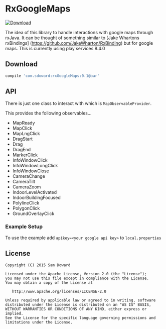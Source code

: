 # RxGoogleMaps

[ ![Download](https://api.bintray.com/packages/sddoward/RxGoogleMaps/RxGoogleMaps/images/download.svg) ](https://bintray.com/sddoward/RxGoogleMaps/RxGoogleMaps/_latestVersion)

The idea of this library to handle interactions with google maps through rxJava. It can be thought of something similar to [Jake Whartons rxBindings] (https://github.com/JakeWharton/RxBinding) but for google maps. This is currently using play services 8.4.0

## Download

```groovy
compile 'com.sdoward:rxGoogleMaps:0.1@aar'
```


## API

There is just one class to interact with which is `MapObservableProvider`.

This provides the following observables...
 - MapReady
 - MapClick
 - MapLngClick
 - DragStart
 - Drag
 - DragEnd
 - MarkerClick
 - InfoWindowClick
 - InfoWindowLongClick
 - InfoWindowClose
 - CameraChange
 - CameraTilt
 - CameraZoom
 - IndoorLevelActivated
 - IndoorBuildingFocused
 - PolylineClick
 - PolygonClick
 - GroundOverlayClick



### Example Setup 

To use the example add `apikey=<your google api key>` to `local.properties` 

License
-------

    Copyright (C) 2015 Sam Doward

    Licensed under the Apache License, Version 2.0 (the "License");
    you may not use this file except in compliance with the License.
    You may obtain a copy of the License at

       http://www.apache.org/licenses/LICENSE-2.0

    Unless required by applicable law or agreed to in writing, software
    distributed under the License is distributed on an "AS IS" BASIS,
    WITHOUT WARRANTIES OR CONDITIONS OF ANY KIND, either express or implied.
    See the License for the specific language governing permissions and
    limitations under the License.
